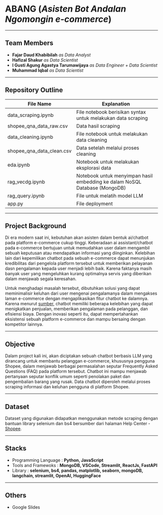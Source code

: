 # ABANG (*Asisten Bot Andalan Ngomongin e-commerce*)
---
## Team Members
- **Fajar Daud Khabibilah** *as Data Analyst*
- **Hafizal Shakur** *as Data Scientist*
- **I Gusti Agung Agastya Tarumawijaya** *as Data Engineer + Data Scientist*
- **Muhammad Iqbal** *as Data Scientist*

---
## Repository Outline

|File Name                | Explanation                                                               |
|-------------------------|---------------------------------------------------------------------------|
|data_scraping.ipynb      | File notebook berisikan syntax untuk melakukan data scraping              |
|shopee_qna_data_raw.csv  | Data hasil scraping                                                       |
|data_cleaning.ipynb      | File notebook untuk melakukan data cleaning                               |
|shopee_qna_data_clean.csv| Data setelah melalui proses cleaning                                      |
|eda.ipynb                | Notebook untuk melakukan eksplorasi data                                  |
|rag_vecdg.ipynb          | Notebook untuk menyimpan hasil embedding ke dalam NoSQL Database (MongoDB)|
|rag_query.ipynb          | File untuk melatih model LLM                                              |
|app.py                   | File deployment                                                           |

---
## Project Background
Di era modern saat ini, kebutuhan akan asisten dalam bentuk ai/chatbot pada platform e-commerce cukup tinggi. Keberadaan ai assistant/chatbot pada e-commerce bertujuan untuk memudahkan user dalam mengambil sebuah keputusan atau mendapatkan informasi yang diinginkan. Kelebihan lain dari kepemilikan chatbot pada sebuah e-commerce dapat menunjukan kredibilitas dari pengelola platform tersebut untuk memberikan pelayanan dasn pengalaman  kepada user menjadi lebih baik. Karena faktanya masih banyak user yang mengeluhkan kurang optimalnya servis yang diberikan dalam menjawab segala keresahan.

Untuk menghadapi masalah tersebut, dibutuhkan solusi yang dapat meminimalisir keluhan dari user mengenai pengalamanya dalam mengakses laman e-commerce dengan mengaplikasikan fitur chatbot ke dalamnya. Karena menurut [sumber](https://www.puskomedia.id/blog/chatbot-dalam-industri-e-commerce-dongkrak-dukungan-pelanggan-dan-tingkatkan-pengalaman-berbelanja/?utm_source=chatgpt.com), chatbot memiliki beberapa kelebihan yang dapat menigkatkan penjualan, memberikan pengalaman pada pelanggan, dan efisiensi biaya. Dengan inovasi seperti itu, dapat mempertahankan eksistensi sebuah platform e-commerce dan mampu bersaing dengan kompetitor lainnya.

---
## Objective
Dalam project kali ini, akan diciptakan sebuah chatbot berbasis LLM yang dirancang untuk membantu pelanggan e-commerce, khususnya pengguna Shopee, dalam menjawab berbagai permasalahan seputar Frequently Asked Questions (FAQ) pada platform tersebut. Chatbot ini mampu menjawab pertanyaan seputar konflik umum seperti penolakan paket dan pengembalian barang yang rusak. Data chatbot diperoleh melalui proses scraping informasi dan keluhan pengguna di platform Shopee.

---
## Dataset
Dataset yang digunakan didapatkan menggunakan metode scraping dengan bantuan library selenium dan bs4 bersumber dari halaman Help Center - [Shopee](https://help.shopee.co.id/portal/4/category).

---
## Stacks
- Programming Language  : **Python, JavaScript**
- Tools and Framewoks   : **MongoDB, VSCode, Streamlit, ReactJs, FastAPI** 
- Library               : **selenium, bs4, pandas, matplotlib, seaborn, mongoDB, langchain, streamlit, OpenAI, HuggingFace**

---
## Others
- Google Slides